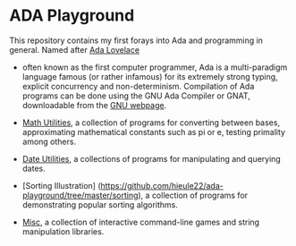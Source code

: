 # ADA Playground

This repository contains my first forays into Ada and programming in general.
Named after [Ada Lovelace](https://en.wikipedia.org/wiki/Ada_Lovelace)
- often known as the first computer programmer, Ada is a multi-paradigm
language famous (or rather infamous) for its extremely strong typing, explicit
concurrency and non-determinism. Compilation of Ada programs can be done using
the GNU Ada Compiler or GNAT, downloadable from the
[GNU webpage](https://www.gnu.org/software/gnat/).

* [Math Utilities](https://github.com/hieule22/ada-playground/tree/master/mathutils),
a collection of programs for converting between bases, approximating
mathematical constants such as pi or e, testing primality among others.

* [Date Utilities](https://github.com/hieule22/ada-playground/tree/master/dateutils),
a collections of programs for manipulating and querying dates.

* [Sorting Illustration]
(https://github.com/hieule22/ada-playground/tree/master/sorting),
a collection of programs for demonstrating popular sorting algorithms.

* [Misc](https://github.com/hieule22/ada-playground/tree/master/misc),
a collection of interactive command-line games and string manipulation
libraries.